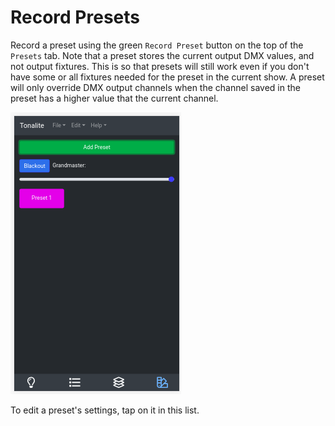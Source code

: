 # Record Presets

Record a preset using the green `Record Preset` button on the top of the `Presets` tab. Note that a preset stores the current output DMX values, and not output fixtures. This is so that presets will still work even if you don't have some or all fixtures needed for the preset in the current show. A preset will only override DMX output channels when the channel saved in the preset has a higher value that the current channel.

![Preset recorded](../images/preset_recorded.png)

To edit a preset's settings, tap on it in this list.